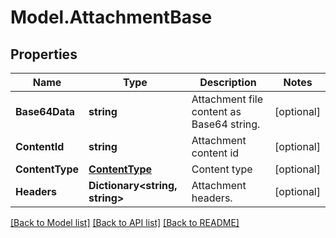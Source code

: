 # Model.AttachmentBase
## Properties
Name | Type | Description | Notes
------------ | ------------- | ------------- | -------------
**Base64Data** | **string** | Attachment file content as Base64 string.              | [optional] 
**ContentId** | **string** | Attachment content id              | [optional] 
**ContentType** | [**ContentType**](ContentType.md) | Content type              | [optional] 
**Headers** | **Dictionary&lt;string, string&gt;** | Attachment headers.              | [optional] 



[[Back to Model list]](README.md#documentation-for-models) [[Back to API list]](README.md#documentation-for-api-endpoints) [[Back to README]](README.md)


